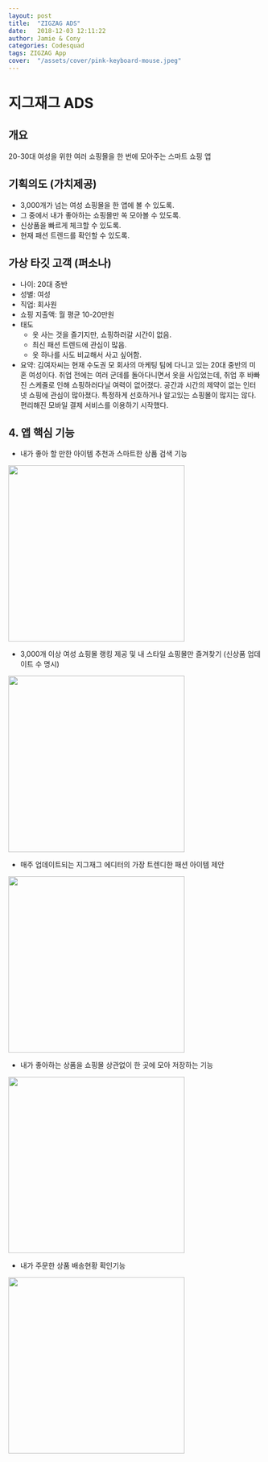 ```yaml
---
layout: post
title:  "ZIGZAG ADS"
date:   2018-12-03 12:11:22
author: Jamie & Cony
categories: Codesquad
tags: ZIGZAG App
cover:  "/assets/cover/pink-keyboard-mouse.jpeg"
---
```

# 지그재그 ADS  

## 개요
20-30대 여성을 위한 여러 쇼핑몰을 한 번에 모아주는 스마트 쇼핑 앱  

## 기획의도 (가치제공)
- 3,000개가 넘는 여성 쇼핑몰을 한 앱에 볼 수 있도록.
- 그 중에서 내가 좋아하는 쇼핑몰만 쏙 모아볼 수 있도록.
- 신상품을 빠르게 체크할 수 있도록.
- 현재 패션 트렌드를 확인할 수 있도록.  

## 가상 타깃 고객 (퍼소나)
- 나이: 20대 중반
- 성별: 여성
- 직업: 회사원
- 쇼핑 지출액: 월 평균 10-20만원
- 태도
  - 옷 사는 것을 즐기지만, 쇼핑하러갈 시간이 없음.
  - 최신 패션 트렌드에 관심이 많음.
  - 옷 하나를 사도 비교해서 사고 싶어함.
- 요약: 김여자씨는 현재 수도권 모 회사의 마케팅 팀에 다니고 있는 20대 중반의 미혼 여성이다. 취업 전에는 여러 군데를 돌아다니면서 옷을 사입었는데, 취업 후 바빠진 스케줄로 인해 쇼핑하러다닐 여력이 없어졌다. 공간과 시간의 제약이 없는 인터넷 쇼핑에 관심이 많아졌다. 특정하게 선호하거나 알고있는 쇼핑몰이 많지는 않다. 편리해진 모바일 결제 서비스를 이용하기 시작했다.  

## 4. 앱 핵심 기능
- 내가 좋아 할 만한 아이템 추천과 스마트한 상품 검색 기능
<img src="https://popsmile.github.io/res/images/zigzag/1.png" width="350px" style="margin-left:0px">  

- 3,000개 이상 여성 쇼핑몰 랭킹 제공 및 내 스타일 쇼핑몰만 즐겨찾기 (신상품 업데이트 수 명시)
<img src="https://popsmile.github.io/res/images/zigzag/2.png" width="350px" style="margin-left:0px">  

- 매주 업데이트되는 지그재그 에디터의 가장 트렌디한 패션 아이템 제안
<img src="https://popsmile.github.io/res/images/zigzag/3.png" width="350px" style="margin-left:0px">  

- 내가 좋아하는 상품을 쇼핑몰 상관없이 한 곳에 모아 저장하는 기능 
<img src="https://popsmile.github.io/res/images/zigzag/4.png" width="350px" style="margin-left:0px">  

- 내가 주문한 상품 배송현황 확인기능
<img src="https://popsmile.github.io/res/images/zigzag/5.png" width="350px" style="margin-left:0px">
